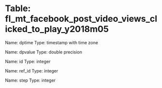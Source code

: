 Table: fl_mt_facebook_post_video_views_clicked_to_play_y2018m05
===============================================================

Name: dptime
Type: timestamp with time zone

Name: dpvalue
Type: double precision

Name: id
Type: integer

Name: ref_id
Type: integer

Name: step
Type: integer

